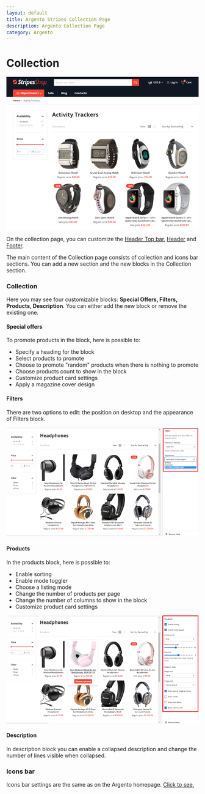 ```yaml
---
layout: default
title: Argento Stripes Collection Page
description: Argento Collection Page
category: Argento
---
```


# Collection

![Argento Stripes Collection page](/images/shopify/collection-page.png)

On the collection page, you can customize the [Header Top bar](/shopify/argento/stripes/header-top-bar), [Header](/shopify/argento/stripes/header) and [Footer](/shopify/argento/stripes/footer). 

The main content of the Collection page consists of collection and icons bar sections. You can add a new section and the new blocks in the Collection section.

### Collection

Here you may see four customizable blocks: **Special Offers, Filters, Products, Description**. You can either add the new block or remove the existing one.  

#### Special offers

To promote products in the block, here is possible to:

 - Specify a heading for the block
 - Select products to promote
 - Choose to promote "random" products when there is nothing to promote
 - Choose products count to show in the block
 - Customize product card settings
 - Apply a magazine cover design

#### Filters

There are two options to edit: the position on desktop and the appearance of Filters block.

![Argento Stripes Collection page](/images/shopify/filters.png)

#### Products

In the products block, here is possible to:

 - Enable sorting
 - Enable mode toggler
 - Choose a listing mode
 - Change the number of products per page
 - Change the number of columns to show in the block
 - Customize product card settings

![Argento Stripes Collection page](/images/shopify/products.png)

#### Description

In description block you can enable a collapsed description and change the number of lines visible when collapsed.

### Icons bar

Icons bar settings are the same as on the Argento homepage. [Click to see.](/shopify/argento/stripes/homepage/#icons-bar)